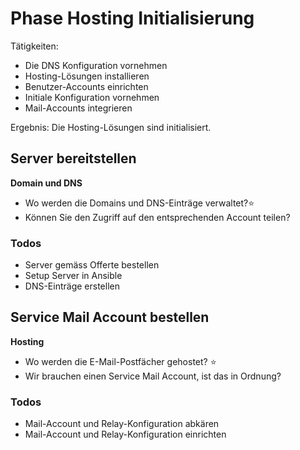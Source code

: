 # Phase Hosting Initialisierung

Tätigkeiten:

* Die DNS Konfiguration vornehmen
* Hosting-Lösungen installieren
* Benutzer-Accounts einrichten
* Initiale Konfiguration vornehmen
* Mail-Accounts integrieren

Ergebnis: Die Hosting-Lösungen sind initialisiert.

## Server bereitstellen

**Domain und DNS**

- Wo werden die Domains und DNS-Einträge verwaltet?⭐
- Können Sie den Zugriff auf den entsprechenden Account teilen?

### Todos

- Server gemäss Offerte bestellen
- Setup Server in Ansible
- DNS-Einträge erstellen

## Service Mail Account bestellen

**Hosting**

- Wo werden die E-Mail-Postfächer gehostet? ⭐
- Wir brauchen einen Service Mail Account, ist das in Ordnung?

### Todos

- Mail-Account und Relay-Konfiguration abkären
- Mail-Account und Relay-Konfiguration einrichten
